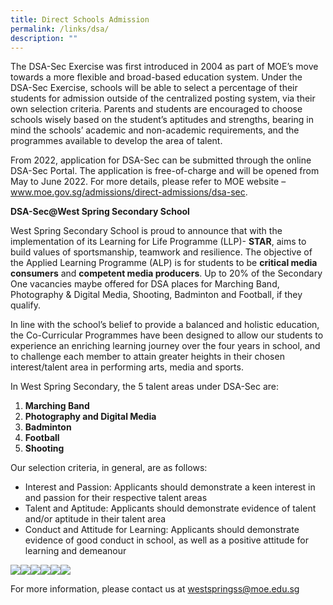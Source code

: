 ```yaml
---
title: Direct Schools Admission
permalink: /links/dsa/
description: ""
---
```

The DSA-Sec Exercise was first introduced in 2004 as part of MOE’s move towards a more flexible and broad-based education system. Under the DSA-Sec Exercise, schools will be able to select a percentage of their students for admission outside of the centralized posting system, via their own selection criteria. Parents and students are encouraged to choose schools wisely based on the student’s aptitudes and strengths, bearing in mind the schools’ academic and non-academic requirements, and the programmes available to develop the area of talent.

From 2022, application for DSA-Sec can be submitted through the online DSA-Sec Portal. The application is free-of-charge and will be opened from May to June 2022. For more details, please refer to MOE website – www.moe.gov.sg/admissions/direct-admissions/dsa-sec.

**DSA-Sec@West Spring Secondary School**

West Spring Secondary School is proud to announce that with the implementation of its Learning for Life Programme (LLP)- **STAR**, aims to build values of sportsmanship, teamwork and resilience. The objective of the Applied Learning Programme (ALP) is for students to be **critical media consumers** and **competent media producers**. Up to 20% of the Secondary One vacancies maybe offered for DSA places for Marching Band, Photography & Digital Media, Shooting, Badminton and Football, if they qualify.

In line with the school’s belief to provide a balanced and holistic education, the Co-Curricular Programmes have been designed to allow our students to experience an enriching learning journey over the four years in school, and to challenge each member to attain greater heights in their chosen interest/talent area in performing arts, media and sports.

In West Spring Secondary, the 5 talent areas under DSA-Sec are:

1.  **Marching Band**
2.  **Photography and Digital Media**
3.  **Badminton**
4.  **Football**
5.  **Shooting**

Our selection criteria, in general, are as follows:

*   Interest and Passion: Applicants should demonstrate a keen interest in and passion for their respective talent areas
*   Talent and Aptitude: Applicants should demonstrate evidence of talent and/or aptitude in their talent area
*   Conduct and Attitude for Learning: Applicants should demonstrate evidence of good conduct in school, as well as a positive attitude for learning and demeanour

![](https://westspringsec.moe.edu.sg/images/Co%20Curriculum/photo_6246884629449651082_w.png)![](https://westspringsec.moe.edu.sg/images/Co%20Curriculum/photo_6246884629449651085_w.png)![](https://westspringsec.moe.edu.sg/images/Co%20Curriculum/photo_6246884629449651087_w.png)![](https://westspringsec.moe.edu.sg/images/Co%20Curriculum/photo_6246884629449651088_w.png)![](https://westspringsec.moe.edu.sg/images/Co%20Curriculum/photo_6246884629449651089_w.png)![](https://westspringsec.moe.edu.sg/images/Co%20Curriculum/photo_6246884629449651090_w.png)

[](mailto:?Subject=Direct%20Schools%20Admission&Body=https%3A%2F%2Fwestspringsec.moe.edu.sg%2Fprogrammes%2Fco-curriculum%2Fdirect-schools-admission%2F)

[](http://www.facebook.com/sharer.php?u=https%3A%2F%2Fwestspringsec.moe.edu.sg%2Fprogrammes%2Fco-curriculum%2Fdirect-schools-admission%2F)

[](https://www.linkedin.com/sharing/share-offsite/?url=https%3A%2F%2Fwestspringsec.moe.edu.sg%2Fprogrammes%2Fco-curriculum%2Fdirect-schools-admission%2F&title=Direct%20Schools%20Admission)

For more information, please contact us at [westspringss@moe.edu.sg](westspringss@moe.edu.sg)




